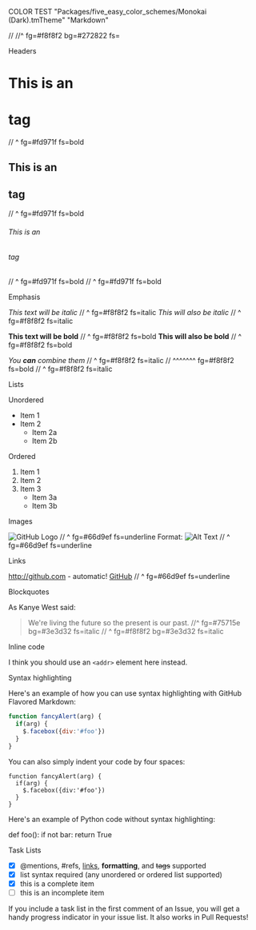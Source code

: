 COLOR TEST "Packages/five_easy_color_schemes/Monokai (Dark).tmTheme" "Markdown"

   //
//^ fg=#f8f8f2 bg=#272822 fs=

Headers

# This is an <h1> tag
// ^ fg=#fd971f fs=bold
## This is an <h2> tag
// ^ fg=#fd971f fs=bold
###### This is an <h6> tag
// ^ fg=#fd971f fs=bold
//      ^ fg=#fd971f fs=bold

Emphasis

*This text will be italic*
// ^ fg=#f8f8f2 fs=italic
_This will also be italic_
// ^ fg=#f8f8f2 fs=italic

**This text will be bold**
// ^ fg=#f8f8f2 fs=bold
__This will also be bold__
// ^ fg=#f8f8f2 fs=bold

_You **can** combine them_
// ^ fg=#f8f8f2 fs=italic
//   ^^^^^^^ fg=#f8f8f2 fs=bold
//           ^ fg=#f8f8f2 fs=italic

Lists

Unordered

* Item 1
* Item 2
  * Item 2a
  * Item 2b

Ordered

1. Item 1
2. Item 2
3. Item 3
   * Item 3a
   * Item 3b

Images

![GitHub Logo](/images/logo.png)
//              ^ fg=#66d9ef fs=underline
Format: ![Alt Text](url)
//                  ^ fg=#66d9ef fs=underline

Links

http://github.com - automatic!
[GitHub](http://github.com)
//        ^ fg=#66d9ef fs=underline

Blockquotes

As Kanye West said:

  > We're living the future so
  > the present is our past.
//^ fg=#75715e bg=#3e3d32 fs=italic
//  ^ fg=#f8f8f2 bg=#3e3d32 fs=italic

Inline code

I think you should use an
`<addr>` element here instead.

Syntax highlighting

Here's an example of how you can use syntax highlighting with GitHub Flavored Markdown:

```javascript
function fancyAlert(arg) {
  if(arg) {
    $.facebox({div:'#foo'})
  }
}
```

You can also simply indent your code by four spaces:

    function fancyAlert(arg) {
      if(arg) {
        $.facebox({div:'#foo'})
      }
    }

Here's an example of Python code without syntax highlighting:

def foo():
    if not bar:
        return True

Task Lists

- [x] @mentions, #refs, [links](), **formatting**, and <del>tags</del> supported
- [x] list syntax required (any unordered or ordered list supported)
- [x] this is a complete item
- [ ] this is an incomplete item

If you include a task list in the first comment of an Issue, you will get a handy progress indicator in your issue list. It also works in Pull Requests!
